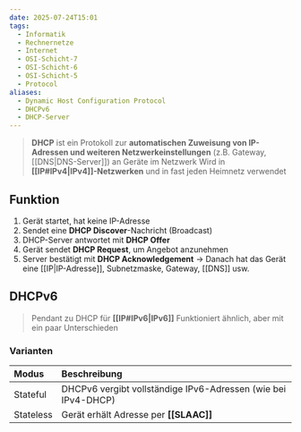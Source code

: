 ```yaml
---
date: 2025-07-24T15:01
tags:
  - Informatik
  - Rechnernetze
  - Internet
  - OSI-Schicht-7
  - OSI-Schicht-6
  - OSI-Schicht-5
  - Protocol
aliases:
  - Dynamic Host Configuration Protocol
  - DHCPv6
  - DHCP-Server
---
```

> **DHCP** ist ein Protokoll zur **automatischen Zuweisung von IP-Adressen und weiteren Netzwerkeinstellungen** (z.B. Gateway, [[DNS|DNS-Server]]) an Geräte im Netzwerk
> Wird in **[[IP#IPv4|IPv4]]-Netzwerken** und in fast jeden Heimnetz verwendet

## Funktion
1. Gerät startet, hat keine IP-Adresse
2. Sendet eine **DHCP Discover**-Nachricht (Broadcast)
3. DHCP-Server antwortet mit **DHCP Offer**
4. Gerät sendet **DHCP Request**, um Angebot anzunehmen
5. Server bestätigt mit **DHCP Acknowledgement**
→ Danach hat das Gerät eine [[IP|IP-Adresse]], Subnetzmaske, Gateway, [[DNS]] usw.

## DHCPv6

> Pendant zu DHCP für **[[IP#IPv6|IPv6]]**
> Funktioniert ähnlich, aber mit ein paar Unterschieden

### Varianten
| Modus     | Beschreibung                                                  |
| :-------- | :------------------------------------------------------------ |
| Stateful  | DHCPv6 vergibt vollständige IPv6-Adressen (wie bei IPv4-DHCP) |
| Stateless | Gerät erhält Adresse per **[[SLAAC]]**                        |
